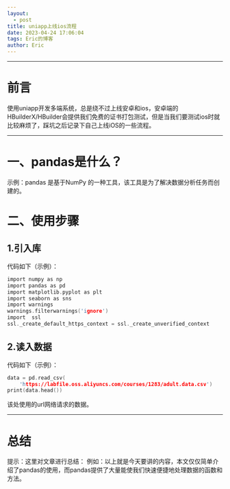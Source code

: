 ```yaml
---
layout:
  - post
title: uniapp上线ios流程
date: 2023-04-24 17:06:04
tags: Eric的博客
author: Eric
---
```


---

# 前言

使用uniapp开发多端系统，总是绕不过上线安卓和ios，安卓端的HBuilderX/HBuilder会提供我们免费的证书打包测试，但是当我们要测试ios时就比较麻烦了，踩坑之后记录下自己上线iOS的一些流程。

---

# 一、pandas是什么？
示例：pandas 是基于NumPy 的一种工具，该工具是为了解决数据分析任务而创建的。

# 二、使用步骤
## 1.引入库
代码如下（示例）：

```c
import numpy as np
import pandas as pd
import matplotlib.pyplot as plt
import seaborn as sns
import warnings
warnings.filterwarnings('ignore')
import  ssl
ssl._create_default_https_context = ssl._create_unverified_context
```

## 2.读入数据
代码如下（示例）：
```c
data = pd.read_csv(
    'https://labfile.oss.aliyuncs.com/courses/1283/adult.data.csv')
print(data.head())
```
该处使用的url网络请求的数据。

---

# 总结
提示：这里对文章进行总结：
例如：以上就是今天要讲的内容，本文仅仅简单介绍了pandas的使用，而pandas提供了大量能使我们快速便捷地处理数据的函数和方法。